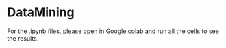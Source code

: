 # DataMining    
For the .ipynb files, please open in Google colab and run all the cells to see the results.
